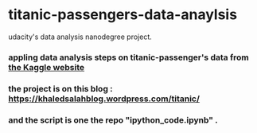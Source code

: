 # titanic-passengers-data-anaylsis
udacity's data analysis nanodegree project.

### appling data analysis steps on titanic-passenger's data from  [the Kaggle website](https://www.kaggle.com/c/titanic/data)

### the project is on this blog : https://khaledsalahblog.wordpress.com/titanic/

### and the script is one the repo "ipython_code.ipynb" .
